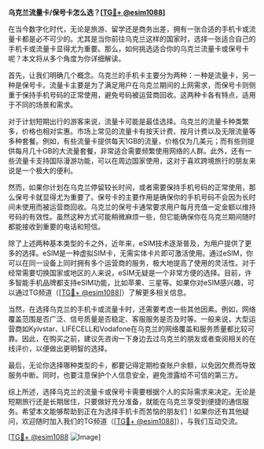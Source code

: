 **乌克兰流量卡/保号卡怎么选？[[TG💪+ @esim1088](https://t.me/s/esim1088)]**

在当今数字化时代，无论是旅游、留学还是商务出差，拥有一张合适的手机卡或流量卡都是必不可少的。尤其是当你前往乌克兰这样的国家时，选择一张适合自己的手机卡或流量卡显得尤为重要。那么，如何挑选适合你的乌克兰流量卡或保号卡呢？本文将从多个角度为你详细解读。

首先，让我们明确几个概念。乌克兰的手机卡主要分为两种：一种是流量卡，另一种是保号卡。流量卡主要是为了满足用户在乌克兰期间的上网需求，而保号卡则侧重于保持手机号码的正常使用，避免号码被运营商回收。这两种卡各有特点，适用于不同的场景和需求。

对于计划短期出行的游客来说，流量卡可能是最佳选择。乌克兰的流量卡种类繁多，价格也相对实惠。市场上常见的流量卡有按天计费、按月计费以及无限流量等多种套餐。例如，有些流量卡提供每天1GB的流量，价格仅为几美元；而有些则提供每月几十GB的大流量套餐，非常适合需要频繁使用网络的人群。此外，还有一些流量卡支持国际漫游功能，可以在周边国家使用，这对于喜欢跨境旅行的朋友来说是一个极大的便利。

然而，如果你计划在乌克兰停留较长时间，或者需要保持手机号码的正常使用，那么保号卡就显得尤为重要了。保号卡的主要作用是确保你的手机号码不会因为长时间未使用而被运营商回收。乌克兰的保号卡通常要求用户每月充值一定金额以维持号码的有效性。虽然这种方式可能稍微麻烦一些，但它能确保你在乌克兰期间随时都能接收到重要的电话和短信。

除了上述两种基本类型的卡之外，近年来，eSIM技术逐渐普及，为用户提供了更多的选择。eSIM是一种虚拟SIM卡，无需实体卡片即可激活使用。通过eSIM，你可以在同一设备上同时拥有多个运营商的服务，极大地提高了使用的灵活性。对于经常需要切换国家或地区的人来说，eSIM无疑是一个非常方便的选择。目前，许多智能手机品牌都支持eSIM功能，比如苹果、三星等。如果你对eSIM感兴趣，可以通过TG频道（[[TG💪+ @esim1088](https://t.me/s/esim1088)]）了解更多相关信息。

当然，在选择乌克兰的手机卡或流量卡时，还需要考虑一些其他因素。例如，网络覆盖范围是否广泛、信号质量是否稳定、客服服务是否及时等。一般来说，大型运营商如Kyivstar、LIFECELL和Vodafone在乌克兰的网络覆盖和服务质量都比较可靠。因此，在购买之前，建议先咨询一下身边去过乌克兰的朋友或者查阅相关的在线评价，以便做出更明智的选择。

最后，无论你选择哪种类型的卡，都要记得定期检查账户余额，以免因欠费而导致服务中断。同时，也要注意保护个人信息安全，避免泄露给不可信的第三方。

综上所述，选择乌克兰的流量卡或保号卡需要根据个人的实际需求来决定。无论是短期旅行还是长期居住，只要做好充分准备，就能在乌克兰享受到便捷的通信服务。希望本文能够帮助到正在为选择手机卡而苦恼的朋友们！如果你还有其他疑问，欢迎随时加入我们的TG频道（[[TG💪+ @esim1088](https://t.me/s/esim1088)]），与我们互动交流。

[[TG💪+ @esim1088](https://t.me/s/esim1088) ![Image](https://i.postimg.cc/4NQfJmqS/Snipaste-2025-05-13-00-14-12.png)]